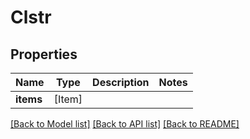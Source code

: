 # Clstr

## Properties
Name | Type | Description | Notes
------------ | ------------- | ------------- | -------------
**items** | [Item] |  | 

[[Back to Model list]](../README.md#documentation-for-models) [[Back to API list]](../README.md#documentation-for-api-endpoints) [[Back to README]](../README.md)


